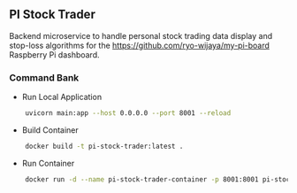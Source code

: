 ## PI Stock Trader

Backend microservice to handle personal stock trading data display and stop-loss algorithms for the https://github.com/ryo-wijaya/my-pi-board Raspberry Pi dashboard.

### Command Bank

- Run Local Application

```bash
    uvicorn main:app --host 0.0.0.0 --port 8001 --reload
```

- Build Container

```bash
    docker build -t pi-stock-trader:latest .
```

- Run Container

```bash
    docker run -d --name pi-stock-trader-container -p 8001:8001 pi-stock-trader:latest
```
